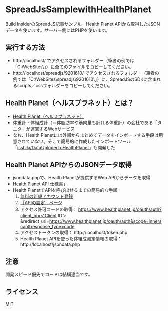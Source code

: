 ﻿# SpreadJsSamplewithHealthPlanet
Build InsiderのSpreadJS記事サンプル。Health Planet APIから取得したJSONデータを使います。サーバー側にはPHPを使います。

## 実行する方法
- http://localhost/ でアクセスされるフォルダー（筆者の例では「C:\WebSites\」）に全てのファイルをコピーしてください。
- http://localhost/spreadjs/9201610/ でアクセスされるフォルダー（筆者の例では「C:\WebSites\spreadjs\9201610\」）に、SpreadJSのSDKに含まれるscripts／cssフォルダーをコピーしてください。

## Health Planet（ヘルスプラネット）とは？

- [Health Planet（ヘルスプラネット）](https://www.healthplanet.jp/)
- 体重計・体組成計（＝体脂肪率や筋肉量も計れる体重計）の会社である「タニタ」が運営するWebサービス
- なお、Health Planetには外部からまとめてデータをインポートする手段は用意されていない。そこで簡易的に作成したインポートツール「[isshiki/DataUploderToHealthPlanet](https://github.com/isshiki/DataUploderToHealthPlanet)」も開発した

## Health Planet APIからのJSONデータ取得

- jsondata.phpで、Health Planetが提供するWeb APIからデータを取得
- [Health Planet API 仕様書](https://www.healthplanet.jp/apis/api.html)」
- Health PlanetでAPIを呼び出せるまでの簡易的な手順  
  1. [無料の新規アカウント登録](https://www.healthplanet.jp/entry_agreement.do)  
  2. [［APIの設定］ページ](https://www.healthplanet.jp/apis_account.do)  
  3. アクセス許可コードの取得： https://www.healthplanet.jp/oauth/auth?client_id=＜Client ID＞&redirect_uri=https://www.healthplanet.jp/oauth/auth&scope=innerscan&response_type=code  
  4. アクセストークンの取得： http://localhost/token.php  
  5. Health Planet APIを使った体組成測定情報の取得： http://localhost/jsondata.php

## 注意
開発スピード優先でコードは結構適当です。

## ライセンス
MIT